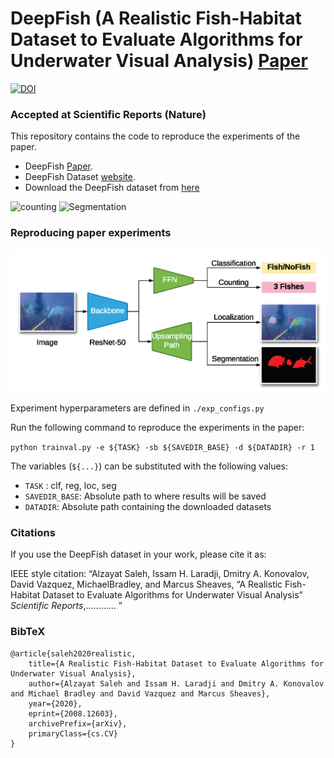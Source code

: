

# DeepFish (A Realistic Fish-Habitat Dataset to Evaluate Algorithms for Underwater Visual Analysis) [Paper](https://arxiv.org/abs/2008.12603)   
[![DOI](https://zenodo.org/badge/206528410.svg)](https://zenodo.org/badge/latestdoi/206528410)
### Accepted at Scientific Reports (Nature)

This repository contains the code to reproduce the experiments of the paper.
*  DeepFish  [Paper](https://arxiv.org/abs/2008.12603).
*  DeepFish Dataset [website](https://alzayats.github.io/DeepFish/).
*  Download the DeepFish dataset from [here](https://cloudstor.aarnet.edu.au/plus/s/NfjObIhtUYO6332)

![counting](count.gif) 
![Segmentation](seg.gif) 




### Reproducing paper experiments
![CNN](Figure_4.png)



Experiment hyperparameters are defined in `./exp_configs.py`

Run the following command to reproduce the experiments in the paper:

`python trainval.py -e ${TASK} -sb ${SAVEDIR_BASE} -d ${DATADIR} -r 1`

The variables (`${...}`) can be substituted with the following values:

* `TASK` : clf, reg, loc, seg
* `SAVEDIR_BASE`: Absolute path to where results will be saved
* `DATADIR`: Absolute path containing the downloaded datasets



### Citations

If you use the DeepFish dataset in your work, please cite it as:

IEEE style citation: “Alzayat Saleh, Issam H. Laradji, Dmitry A. Konovalov, David Vazquez, MichaelBradley, and Marcus Sheaves, 
“A Realistic Fish-Habitat Dataset to Evaluate Algorithms for Underwater Visual Analysis” *Scientific Reports*,............ ”

### BibTeX
```
@article{saleh2020realistic,
    title={A Realistic Fish-Habitat Dataset to Evaluate Algorithms for Underwater Visual Analysis},
    author={Alzayat Saleh and Issam H. Laradji and Dmitry A. Konovalov and Michael Bradley and David Vazquez and Marcus Sheaves},
    year={2020},
    eprint={2008.12603},
    archivePrefix={arXiv},
    primaryClass={cs.CV}
}
```
